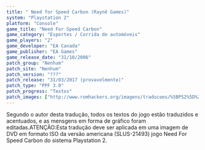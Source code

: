 ```yaml
---
title: " Need for Speed Carbon (Raynê Games)"
system: "Playstation 2"
platform: "Console"
game_title: "Need For Speed Carbon"
game_category: "Esportes / Corrida de automóveis"
game_players: "2"
game_developer: "EA Canada"
game_publisher: "EA Games"
game_release_date: "31/10/2006"
patch_group: "Nenhum"
patch_site: "Nenhum"
patch_version: "???"
patch_release: "31/03/2017 (provavelmente)"
patch_type: "PPF 3.0"
patch_progress: "Textos"
patch_images: ["http://www.romhackers.org/imagens/traducoes/%5BPS2%5D%20Need%20For%20Speed%20Carbon%20-%20Rayn%C3%AA%20Games%20-%201.jpg","http://www.romhackers.org/imagens/traducoes/%5BPS2%5D%20Need%20For%20Speed%20Carbon%20-%20Rayn%C3%AA%20Games%20-%202.jpg","http://www.romhackers.org/imagens/traducoes/%5BPS2%5D%20Need%20For%20Speed%20Carbon%20-%20Rayn%C3%AA%20Games%20-%203.jpg"]
---
```

Segundo o autor desta tradução, todos os textos do jogo estão traduzidos e acentuados, e as mensgens em forma de gráfico foram editadas.ATENÇÃO:Esta tradução deve ser aplicada em uma imagem de DVD em formato ISO da versão americana (SLUS-21493) jogo Need For Speed Carbon do sistema Playstation 2.